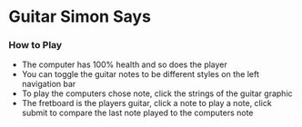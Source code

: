 <h1>Guitar Simon Says</h1>

<h3>How to Play</h3>
<ul>
    <li>The computer has 100% health and so does the player</li>
    <li>You can toggle the guitar notes to be different styles on the left navigation bar</li>
    <li>To play the computers chose note, click the strings of the guitar graphic</li>
    <li>The fretboard is the players guitar, click a note to play a note, click submit to compare the last note played to the computers note</li>
</ul>
